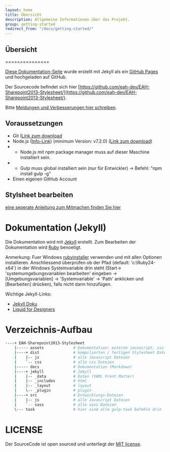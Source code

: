 ```yaml
---
layout: home
title: Übersicht
description: Allgemeine Informationen über das Projekt.
group: getting-started
redirect_from: "/docs/getting-started/"
---
```


## Übersicht
===============

[Diese Dokumentation-Seite](https://eah-dev.github.io/EAH-Sharepoint2013-Stylesheet/) wurde erstellt mit Jekyll als ein [GitHub Pages](https://pages.github.com/) und hochgeladen auf GitHub.

Der Sourcecode befindet sich hier [https://github.com/eah-dev/EAH-Sharepoint2013-Stylesheet/](https://github.com/eah-dev/EAH-Sharepoint2013-Stylesheet/).

Bitte [Meldungen und Verbesserungen hier schreiben](https://github.com/eah-dev/EAH-Sharepoint2013-Stylesheet/issues).


## Voraussetzungen
* Git ([Link zum download](https://git-scm.com/downloads)
* Node.js ([Info-Link](https://de.wikipedia.org/wiki/Node.js)) (minimum Version: v7.2.0) ([Link zum download](https://nodejs.org/en/download/))
* * Node.js mit npm package manager muss auf dieser Maschine installiert sein.
* * Gulp muss global installiert sein (nur für Entwickler) -> Befehl: "npm install gulp -g"
* Einen eigenen GitHub Account

## Stylsheet bearbeiten
[eine seperate Anleitung zum Mitmachen finden Sie hier](CONTRIBUTING)

# Dokumentation (Jekyll)
Die Dokumentation wird mit [Jekyll](https://jekyllrb.com/) erstellt.
Zum Bearbeiten der Dokumentation wird [Ruby](https://www.ruby-lang.org/en/downloads/) benoetigt.

Anmerkung: Fuer Windows [rubyinstaller](https://rubyinstaller.org/) verwenden und mit allen Optionen installieren. Anschliessend überprüfen ob der Pfad (default: 'c:\Ruby24-x64') in der Windows Systemvariable drin steht (Start-> 'systemumgebungsvariablen bearbeiten' eingeben -> [Umgebungsvariablen] -> 'Systemvariable' -> 'Path' anklicken und [Bearbeiten] drücken), falls nicht dann hinzufügen.

Wichtige Jekyll-Links:
* [Jekyll Doku](https://jekyllrb.com/docs/home/)
* [Liquid for Designers](https://github.com/Shopify/liquid/wiki/liquid-for-designers)


# Verzeichnis-Aufbau
```sh
----+ EAH-Sharepoint2013-Stylesheet
    |----- assets             # Dokumentation: externe javascript, css bibliothek
    |----+ dist               # kompilierten / fertigen Stylesheet Dateien
    |    |-- js               # alle Javascript Dateien
    |    `-- css              # alle css Dateien
    |----- docs               # Dokumentation (Markdown)
    |----+ jekyll             # Jekyll
    |    |-- _data            # Daten (YAML Front Matter)
    |    |-- _includes        # html
    |    |-- _layout          # layout
    |    \-- _plugin          # plugin
    |----+ src                # Entwicklungs-Dateien
    |    |-- js               # alle Javascript Dateien
    |    `-- sass             # alle sass Dateien
    \--- task                 # hier sind alle gulp-task befehle drin
```

# LICENSE

Der SourceCode ist open sourced und unterliegt der [MIT license](https://github.com/eah-dev/EAH-Sharepoint2013-Stylesheet/blob/doc/LICENSE).
